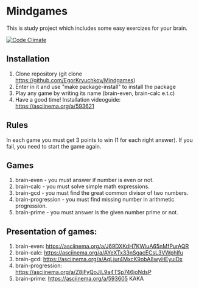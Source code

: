 # Mindgames
This is study project which includes some easy exercizes for your brain.

[![Code Climate](https://codeclimate.com/github/EgorKryuchkov/Mindgames.png)](https://codeclimate.com/github/EgorKryuchkov/Mindgames)
## Installation
1) Clone repository (git clone https://github.com/EgorKryuchkov/Mindgames)
2) Enter in it and use "make package-install" to install the package
3) Play any game by writing its name (brain-even, brain-calc e.t.c)
4) Have a good time!
Installation videoguide: https://asciinema.org/a/593621
## Rules
In each game you must get 3 points to win (1 for each right answer). If you fail, you need to start the game again.
## Games
1) brain-even - you must answer if number is even or not.
2) brain-calc - you must solve simple math expressions.
3) brain-gcd - you must find the great common divisor of two numbers.
4) brain-progression - you must find missing number in arithmetic progression.
5) brain-prime - you must answer is the given number prime or not.
## Presentation of games:
1) brain-even: https://asciinema.org/a/J69DXKdH7KWiuA65nMfPurAQR
2) brain-calc: https://asciinema.org/a/AYeXTx33nSgacECsL3VWphlfu
3) brain-gcd: https://asciinema.org/a/AqLjur4MxcK9obA8wyHEyuiDx
4) brain-progression: https://asciinema.org/a/Z8jFyQoJiL9a4TSp746joNdsP
5) brain-prime: https://asciinema.org/a/593605
KAKA
